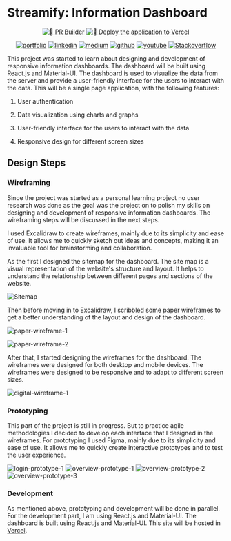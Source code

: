 # Streamify: Information Dashboard

<div align="center">
  <a href="https://github.com/Achintha444/Streamify/blob/main/.github/workflows/pr-builder.yml"><img src="https://github.com/Achintha444/Streamify/actions/workflows/pr-builder.yml/badge.svg" alt="👷 PR Builder"></a>
  <a href="https://github.com/Achintha444/Streamify/blob/main/.github/workflows/deploy.yml"><img src="https://github.com/Achintha444/Streamify/actions/workflows/deploy.yml/badge.svg" alt="🚀 Deploy the application to Vercel"></a>
  
  <a href="https://achintha-isuru.vercel.app/"><img src="https://img.shields.io/badge/view_my-portfolio-violet" alt="portfolio"></a>
  <a href="https://www.linkedin.com/in/achintha-isuru/"><img src="https://img.shields.io/badge/Linkedin-%230077B5.svg?logo=linkedin&logoColor=white" alt="linkedin"></a>
  <a href="https://medium.com/@achinthaisuru444"><img src="https://img.shields.io/badge/Medium-%23000000.svg?logo=medium&logoColor=white" alt="medium"></a>
  <a href="https://github.com/Achintha444"><img src="https://img.shields.io/badge/GitHub-%23121011.svg?logo=github&logoColor=white" alt="github"></a>
<a href="https://www.youtube.com/@achinthaisuru8047"><img src="https://img.shields.io/badge/YouTube-%23FF0000.svg?logo=YouTube&logoColor=white" alt="youtube"></a>
  <a href="https://stackoverflow.com/users/10601286/achintha-isuru"><img src="https://img.shields.io/badge/Stackoverflow-orange" alt="Stackoverflow"></a>
</div>

This project was started to learn about designing and development of responsive information dashboards. The dashboard will be built using React.js and Material-UI. The dashboard is used to visualize the data from the server and provide a user-friendly interface for the users to interact with the data. This will be a single page application, with the following features:

1. User authentication

2. Data visualization using charts and graphs

3. User-friendly interface for the users to interact with the data

4. Responsive design for different screen sizes

## Design Steps

### Wireframing

Since the project was started as a personal learning project no user research was done as the goal was the project on to polish my skills on designing and development of responsive information dashboards. The wireframing steps will be discussed in the next steps.

I used Excalidraw to create wireframes, mainly due to its simplicity and ease of use. It allows me to quickly sketch out ideas and concepts, making it an invaluable tool for brainstorming and collaboration.

As the first I designed the sitemap for the dashboard. The site map is a visual representation of the website's structure and layout. It helps to understand the relationship between different pages and sections of the website.

![Sitemap](https://github.com/Achintha444/Streamify/blob/main/readme-assets/streamify-1.webp)

Then before moving in to Excalidraw, I scribbled some paper wireframes to get a better understanding of the layout and design of the dashboard.

![paper-wireframe-1](https://github.com/Achintha444/Streamify/blob/main/readme-assets/streamify-3.webp)

![paper-wireframe-2](https://github.com/Achintha444/Streamify/blob/main/readme-assets/streamify-4.webp)

After that, I started designing the wireframes for the dashboard. The wireframes were designed for both desktop and mobile devices. The wireframes were designed to be responsive and to adapt to different screen sizes.

![digital-wireframe-1](https://github.com/Achintha444/Streamify/blob/main/readme-assets/streamify-2.webp)

### Prototyping
This part of the project is still in progress. But to practice agile methodologies I decided to develop each interface that I designed in the wireframes. For prototyping I used Figma, mainly due to its simplicity and ease of use. It allows me to quickly create interactive prototypes and to test the user experience.

![login-prototype-1](https://github.com/Achintha444/Streamify/blob/main/readme-assets/streamify-5.webp)
![overview-prototype-1](https://github.com/Achintha444/Streamify/blob/main/readme-assets/streamify-7.webp)
![overview-prototype-2](https://github.com/Achintha444/Streamify/blob/main/readme-assets/streamify-8.webp)
![overview-prototype-3](https://github.com/Achintha444/Streamify/blob/main/readme-assets/streamify-9.webp)

### Development
As mentioned above, prototyping and development will be done in parallel. For the development part, I am using React.js and Material-UI. The dashboard is built using React.js and Material-UI. This site will be hosted in [Vercel](https://streamify-gilt.vercel.app/).
